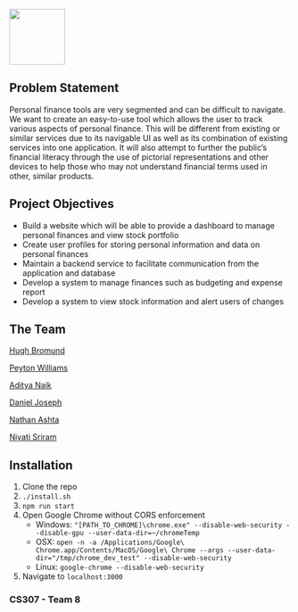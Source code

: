 <img src="https://i.imgur.com/CyybBmS.png" height=100><br>


## Problem Statement
Personal finance tools are very segmented and can be difficult to navigate. We want to create an easy-to-use tool which allows the user to track various aspects of personal finance. This will be different from existing or similar services due to its navigable UI as well as its combination of existing services into one application. It will also attempt to further the public’s financial literacy through the use of pictorial representations and other devices to help those who may not understand financial terms used in other, similar products.

## Project Objectives
- Build a website which will be able to provide a dashboard to manage personal finances and view stock portfolio
- Create user profiles for storing personal information and data on personal finances
- Maintain a backend service to facilitate communication from the application and database
- Develop a system to manage finances such as budgeting and expense report
- Develop a system to view stock information and alert users of changes

## The Team
[Hugh Bromund](https://github.com/hughbromund)

[Peyton Williams](https://github.com/peytondwilliams)

[Aditya Naik](https://github.com/adityan9900)

[Daniel Joseph](https://github.com/dadeej)

[Nathan Ashta](https://github.com/nathanashta)

[Niyati Sriram](https://github.com/niyativs)

## Installation

1) Clone the repo
2) `./install.sh`
3) `npm run start`
4) Open Google Chrome without CORS enforcement
    * Windows: `"[PATH_TO_CHROME]\chrome.exe" --disable-web-security --disable-gpu --user-data-dir=~/chromeTemp`
    * OSX: `open -n -a /Applications/Google\ Chrome.app/Contents/MacOS/Google\ Chrome --args --user-data-dir="/tmp/chrome_dev_test" --disable-web-security`
    * Linux: `google-chrome --disable-web-security`
5) Navigate to `localhost:3000`

### CS307 - Team 8
